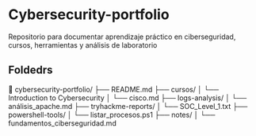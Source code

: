 # Cybersecurity-portfolio
Repositorio para documentar aprendizaje práctico en ciberseguridad, cursos, herramientas y análisis de laboratorio

## Foldedrs

📂 cybersecurity-portfolio/
├── README.md
├── cursos/
│   └── Introduction to Cybersecurity
│       └── cisco.md
├── logs-analysis/
│   └── análisis_apache.md
├── tryhackme-reports/
│   └── SOC_Level_1.txt
├── powershell-tools/
│   └── listar_procesos.ps1
├── notes/
│   └── fundamentos_ciberseguridad.md
